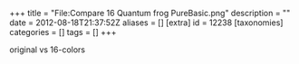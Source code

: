 +++
title = "File:Compare 16 Quantum frog PureBasic.png"
description = ""
date = 2012-08-18T21:37:52Z
aliases = []
[extra]
id = 12238
[taxonomies]
categories = []
tags = []
+++

original vs 16-colors
